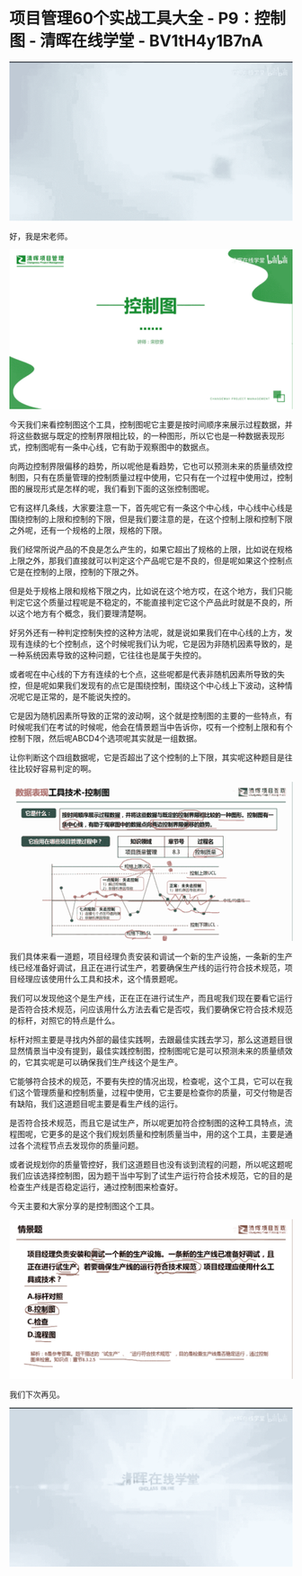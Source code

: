 # 项目管理60个实战工具大全 - P9：控制图 - 清晖在线学堂 - BV1tH4y1B7nA

![](img/401b67bdd11042ba1deddd189dac236e_0.png)

好，我是宋老师。

![](img/401b67bdd11042ba1deddd189dac236e_2.png)

今天我们来看控制图这个工具，控制图呢它主要是按时间顺序来展示过程数据，并将这些数据与既定的控制界限相比较，的一种图形，所以它也是一种数据表现形式，控制图呢有一条中心线，它有助于观察图中的数据点。

向两边控制界限偏移的趋势，所以呢他是看趋势，它也可以预测未来的质量绩效控制图，只有在质量管理的控制质量过程中使用，它只有在一个过程中使用过，控制图的展现形式是怎样的呢，我们看到下面的这张控制图呢。

它有这样几条线，大家要注意一下，首先呢它有一条这个中心线，中心线中心线是围绕控制的上限和控制的下限，但是我们要注意的是，在这个控制上限和控制下限之外呢，还有一个规格的上限，规格的下限。

我们经常所说产品的不良是怎么产生的，如果它超出了规格的上限，比如说在规格上限之外，那我们直接就可以判定这个产品呢它是不良的，但是呢如果这个控制点它是在控制的上限，控制的下限之外。

但是处于规格上限和规格下限之内，比如说在这个地方哎，在这个地方，我们只能判定它这个质量过程呢是不稳定的，不能直接判定它这个产品此时就是不良的，所以这个地方有个概念，我们要理清楚啊。

好另外还有一种判定控制失控的这种方法呢，就是说如果我们在中心线的上方，发现有连续的七个控制点，这个时候呢我们认为呢，它是因为非随机因素导致的，是一种系统因素导致的这种问题，它往往也是属于失控的。

或者呢在中心线的下方有连续的七个点，这些呢都是代表非随机因素所导致的失控，但是呢如果我们发现有的点它是围绕控制，围绕这个中心线上下波动，这种情况呢它是正常的，是不能说失控的。

它是因为随机因素所导致的正常的波动啊，这个就是控制图的主要的一些特点，有时候呢我们在考试的时候呢，他会在情景题当中告诉你，哎有一个控制上限和有个控制下限，然后呢ABCD4个选项呢其实就是一组数据。

让你判断这个四组数据呢，它是否超出了这个控制的上下限，其实呢这种题目是往往比较好容易判定的啊。

![](img/401b67bdd11042ba1deddd189dac236e_4.png)

我们具体来看一道题，项目经理负责安装和调试一个新的生产设施，一条新的生产线已经准备好调试，且正在进行试生产，若要确保生产线的运行符合技术规范，项目经理应该使用什么工具和技术，这个情景题呢。

我们可以发现他这个是生产线，正在正在进行试生产，而且呢我们现在要看它运行是否符合技术规范，问应该用什么方法去看它是否哎，我们要确保它符合技术规范的标杆，对照它的特点是什么。

标杆对照主要是寻找内外部的最佳实践啊，去跟最佳实践去学习，那么这道题目很显然情景当中没有提到，最佳实践控制图，控制图呢它是可以预测未来的质量绩效的，它其实呢是可以确保我们生产线这个是生产。

它能够符合技术的规范，不要有失控的情况出现，检查呢，这个工具，它可以在我们这个管理质量和控制质量，过程中使用，它主要是检查你的质量，可交付物是否有缺陷，我们这道题目呢主要是看生产线的运行。

是否符合技术规范，而且它是试生产，所以呢更加符合控制图的这种工具特点，流程图呢，它更多的是这个我们规划质量和控制质量当中，用的这个工具，主要是通过各个流程节点去发现你的质量问题。

或者说规划你的质量管控好，我们这道题目也没有谈到流程的问题，所以呢这题呢我们应该选择控制图，因为题干当中写到了试生产运行符合技术规范，它的目的是检查生产线是否稳定运行，通过控制图来检查好。

今天主要和大家分享的是控制图这个工具。

![](img/401b67bdd11042ba1deddd189dac236e_6.png)

我们下次再见。

![](img/401b67bdd11042ba1deddd189dac236e_8.png)
